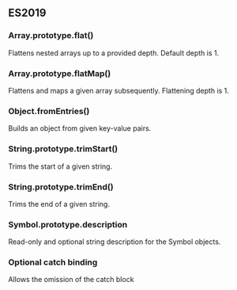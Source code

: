 ## ES2019

### Array.prototype.flat()
Flattens nested arrays up to a provided depth. Default depth is 1.

### Array.prototype.flatMap()
Flattens and maps a given array subsequently. Flattening depth is 1.

### Object.fromEntries()
Builds an object from given key-value pairs.

### String.prototype.trimStart()
Trims the start of a given string.

### String.prototype.trimEnd()
Trims the end of a given string.

### Symbol.prototype.description
Read-only and optional string description for the Symbol objects.

### Optional catch binding
Allows the omission of the catch block

